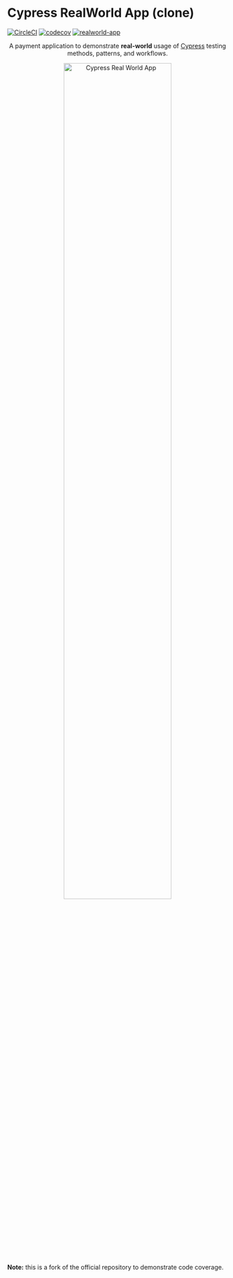 # Cypress RealWorld App (clone)

[![CircleCI](https://circleci.com/gh/bahmutov/cypress-realworld-app/tree/develop.svg?style=svg)](https://circleci.com/gh/bahmutov/cypress-realworld-app/tree/develop) [![codecov](https://codecov.io/gh/bahmutov/cypress-realworld-app/branch/develop/graph/badge.svg?token=T9NIFPYLTJ)](https://codecov.io/gh/bahmutov/cypress-realworld-app) [![realworld-app](https://img.shields.io/endpoint?url=https://dashboard.cypress.io/badge/detailed/sz12mc&style=flat&logo=cypress)](https://dashboard.cypress.io/projects/sz12mc/runs)

<p align="center">
A payment application to demonstrate <strong>real-world</strong> usage of <a href="https://cypress.io">Cypress</a> testing methods, patterns, and workflows.
</p>

<p align="center">
  <img style='width: 70%' alt="Cypress Real World App" src="./public/img/rwa-readme-screenshot.png" />
</p>

**Note:** this is a fork of the official []() repository to demonstrate code coverage.
